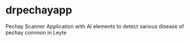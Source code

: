 # drpechayapp
Pechay Scanner Application with AI elements to detect various disease of pechay common in Leyte
